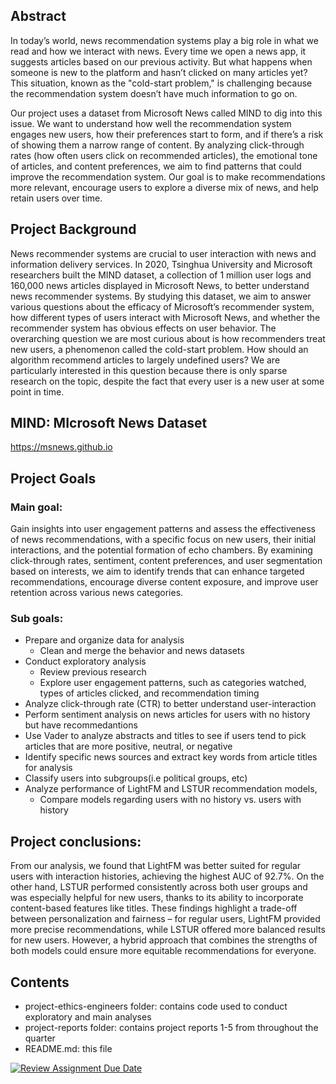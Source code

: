 ## Abstract
In today’s world, news recommendation systems play a big role in what we read and how we interact with news. Every time we open a news app, it suggests articles based on our previous activity. But what happens when someone is new to the platform and hasn’t clicked on many articles yet? This situation, known as the "cold-start problem," is challenging because the recommendation system doesn’t have much information to go on.

Our project uses a dataset from Microsoft News called MIND to dig into this issue. We want to understand how well the recommendation system engages new users, how their preferences start to form, and if there’s a risk of showing them a narrow range of content. By analyzing click-through rates (how often users click on recommended articles), the emotional tone of articles, and content preferences, we aim to find patterns that could improve the recommendation system. Our goal is to make recommendations more relevant, encourage users to explore a diverse mix of news, and help retain users over time.


## Project Background
News recommender systems are crucial to user interaction with news and information delivery services. In 2020, Tsinghua University and Microsoft researchers built the MIND dataset, a collection of 1 million user logs and 160,000 news articles displayed in Microsoft News, to better understand news recommender systems. By studying this dataset, we aim to answer various questions about the efficacy of Microsoft’s recommender system, how different types of users interact with Microsoft News, and whether the recommender system has obvious effects on user behavior. The overarching question we are most curious about is how recommenders treat new users, a phenomenon called the cold-start problem. How should an algorithm recommend articles to largely undefined users? We are particularly interested in this question because there is only sparse research on the topic, despite the fact that every user is a new user at some point in time. 

## MIND: MIcrosoft News Dataset
https://msnews.github.io

## Project Goals

### Main goal:
Gain insights into user engagement patterns and assess the effectiveness of news recommendations, with a specific focus on new users, their initial interactions, and the potential formation of echo chambers. By examining click-through rates, sentiment, content preferences, and user segmentation based on interests, we aim to identify trends that can enhance targeted recommendations, encourage diverse content exposure, and improve user retention across various news categories.

### Sub goals:
* Prepare and organize data for analysis
  * Clean and merge the behavior and news datasets
* Conduct exploratory analysis
  * Review previous research
  *  Explore user engagement patterns, such as categories watched, types of articles clicked, and recommendation timing
*  Analyze click-through rate (CTR) to better understand user-interaction
*  Perform sentiment analysis on news articles for users with no history but have recommedantions
  * Use Vader to analyze abstracts and titles to see if users tend to pick articles that are more positive, neutral, or negative
* Identify specific news sources and extract key words from article titles for analysis
* Classify users into subgroups(i.e political groups, etc)
* Analyze performance of LightFM and LSTUR recommendation models,
  * Compare models regarding users with no history vs. users with history

## Project conclusions:
From our analysis, we found that LightFM was better suited for regular users with interaction histories, achieving the highest AUC of 92.7%. On the other hand, LSTUR performed consistently across both user groups and was especially helpful for new users, thanks to its ability to incorporate content-based features like titles. These findings highlight a trade-off between personalization and fairness – for regular users, LightFM provided more precise recommendations, while LSTUR offered more balanced results for new users. However, a hybrid approach that combines the strengths of both models could ensure more equitable recommendations for everyone.

## Contents
* project-ethics-engineers folder: contains code used to conduct exploratory and main analyses
* project-reports folder: contains project reports 1-5 from throughout the quarter
* README.md: this file

[![Review Assignment Due Date](https://classroom.github.com/assets/deadline-readme-button-22041afd0340ce965d47ae6ef1cefeee28c7c493a6346c4f15d667ab976d596c.svg)](https://classroom.github.com/a/EqWXl6Ay)
